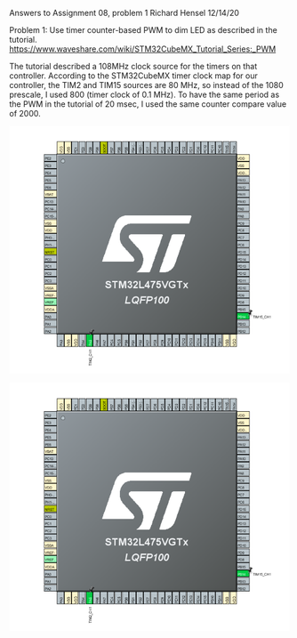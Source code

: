 Answers to Assignment 08, problem 1
Richard Hensel
12/14/20

Problem 1:  Use timer counter-based PWM to dim LED as described in the tutorial.
https://www.waveshare.com/wiki/STM32CubeMX_Tutorial_Series:_PWM

The tutorial described a 108MHz clock source for the timers on that controller. According to the STM32CubeMX timer clock map for our controller, the TIM2 and TIM15 sources are 80 MHz, so instead of the 1080 prescale, I used 800 (timer clock of 0.1 MHz).  To have the same period as the PWM in the tutorial of 20 msec, I used the same counter compare value of 2000.

![image of screenshot](https://github.com/henselre/embsys310/blob/main/assignment08/A8_Problem_1/Cube_Chip.png)

![image of screenshot](https://github.com/henselre/embsys310/blob/main/assignment08/A8_Problem_1/Cube_Chip.png)
